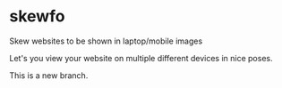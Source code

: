 # skewfo
Skew websites to be shown in laptop/mobile images 

Let's you view your website on multiple different devices in nice poses.

This is a new branch.
